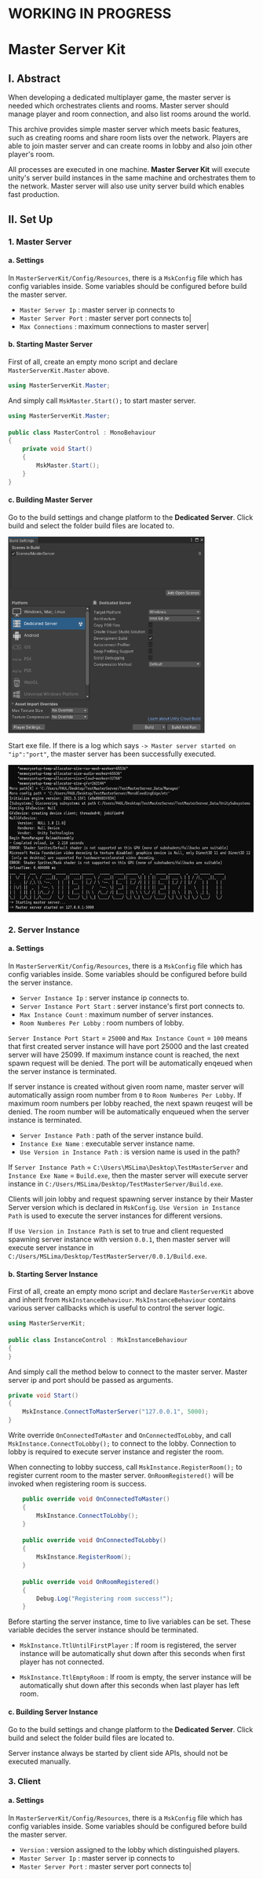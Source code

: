 # WORKING IN PROGRESS

# Master Server Kit

## I. Abstract
When developing a dedicated multiplayer game, the master server is needed which orchestrates clients and rooms. Master server should manage player and room connection, and also list rooms around the world. 

This archive provides simple master server which meets basic features, such as creating rooms and share room lists over the network. Players are able to join master server and can create rooms in lobby and also join other player's room.

All processes are executed in one machine. **Master Server Kit** will execute unity's server build instances in the same machine and orchestrates them to the network. Master server will also use unity server build which enables fast production.

## II. Set Up
### 1. Master Server
#### a. Settings
In `MasterServerKit/Config/Resources`, there is a `MskConfig` file which has config variables inside. Some variables should be configured before build the master server.

- `Master Server Ip` : master server ip connects to
- `Master Server Port` : master server port connects to|
- `Max Connections` : maximum connections to master server|


#### b. Starting Master Server
First of all, create an empty mono script and declare `MasterServerKit.Master` above.

```csharp
using MasterServerKit.Master;
```
And simply call `MskMaster.Start();` to start master server.

```csharp
using MasterServerKit.Master;

public class MasterControl : MonoBehaviour
{
    private void Start()
    {
        MskMaster.Start();
    }
}
```

#### c. Building Master Server

Go to the build settings and change platform to the **Dedicated Server**. Click build and select the folder build files are located to.

<img src="https://github.com/MS-LIMA/Unity-MasterServerKit/blob/main/Screenshots/1.png"  width="400" height="400"/>


Start exe file. If there is a log which says `-> Master server started on "ip":"port"`, the master server has been successfully executed.

<img src="https://github.com/MS-LIMA/Unity-MasterServerKit/blob/main/Screenshots/2.png"  width="500" height="300"/>


### 2. Server Instance
#### a. Settings
In `MasterServerKit/Config/Resources`, there is a `MskConfig` file which has config variables inside. Some variables should be configured before build the server instance.
- `Server Instance Ip` : server instance ip connects to.
- `Server Instance Port Start` : server instance's first port connects to.
- `Max Instance Count` : maximum number of server instances.
- `Room Numberes Per Lobby` : room numbers of lobby.

`Server Instance Port Start` = `25000` and `Max Instance Count` = `100` means that first created server instance will have port 25000 and the last created server will have 25099. If maximum instance count is reached, the next spawn request will be denied. The port will be automatically enqeued when the server instance is terminated.

If server instance is created without given room name, master server will automatically assign room number from `0` to `Room Numberes Per Lobby`. If maximum room numbers per lobby reached, the next spawn reuqest will be denied. The room number will be automatically enqueued when the server instance is terminated.

- `Server Instance Path` : path of the server instance build.
- `Instance Exe Name` : executable server instance name.
- `Use Version in Instance Path` : is version name is used in the path?

If `Server Instance Path` = `C:\Users\MSLima\Desktop\TestMasterServer` and `Instance Exe Name` = `Build.exe`, then the master server will execute server instance in `C:/Users/MSLima/Desktop/TestMasterServer/Build.exe`. 

Clients will join lobby and request spawning server instance by their Master Server version which is declared in `MskConfig`. `Use Version in Instance Path` is used to execute the server instances for different versions.

If `Use Version in Instance Path` is set to true and client requested spawning server instance with version `0.0.1`, then master server will execute server instance in `C:/Users/MSLima/Desktop/TestMasterServer/0.0.1/Build.exe`.



#### b. Starting Server Instance
First of all, create an empty mono script and declare `MasterServerKit` above and inherit from `MskInstanceBehaviour`. `MskInstanceBehaviour` contains various server callbacks which is useful to control the server logic.

```csharp
using MasterServerKit;

public class InstanceControl : MskInstanceBehaviour
{
}
```

And simply call the method below to connect to the master server. Master server ip and port should be passed as arguments.
```csharp
private void Start()
{
    MskInstance.ConnectToMasterServer("127.0.0.1", 5000);
}
```

Write override `OnConnectedToMaster` and `OnConnectedToLobby`, and call `MskInstance.ConnectToLobby();` to connect to the lobby. Connection to lobby is required to execute server instance and register the room.

When connecting to lobby success, call `MskInstance.RegisterRoom();` to register current room to the master server.  `OnRoomRegistered()` will be invoked when registering room is success.

```csharp
    public override void OnConnectedToMaster()
    {
        MskInstance.ConnectToLobby();
    }

    public override void OnConnectedToLobby()
    {
        MskInstance.RegisterRoom();
    }

    public override void OnRoomRegistered()
    {
		Debug.Log("Registering room success!");
    }
```

Before starting the server instance, time to live variables can be set. These variable decides the server instance should be terminated.
- `MskInstance.TtlUntilFirstPlayer` : If room is registered, the server instance will be automatically shut down after this seconds when first player has not connected.

- `MskInstance.TtlEmptyRoom` : If room is empty, the server instance will be automatically shut down after this seconds when last player has left room.

#### c. Building Server Instance

Go to the build settings and change platform to the **Dedicated Server**. Click build and select the folder build files are located to.

Server instance always be started by client side APIs, should not be executed manually. 

### 3. Client
#### a. Settings
In `MasterServerKit/Config/Resources`, there is a `MskConfig` file which has config variables inside. Some variables should be configured before build the master server.

- `Version` : version assigned to the lobby which distinguished players.
- `Master Server Ip` : master server ip connects to
- `Master Server Port` : master server port connects to|

